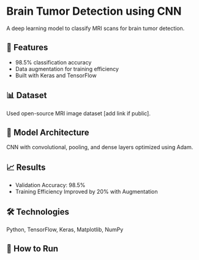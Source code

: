# Brain Tumor Detection using CNN

A deep learning model to classify MRI scans for brain tumor detection.

## 🚀 Features
- 98.5% classification accuracy
- Data augmentation for training efficiency
- Built with Keras and TensorFlow

## 📊 Dataset
Used open-source MRI image dataset [add link if public].

## 🧠 Model Architecture
CNN with convolutional, pooling, and dense layers optimized using Adam.

## 📈 Results
- Validation Accuracy: 98.5%
- Training Efficiency Improved by 20% with Augmentation

## 🛠️ Technologies
Python, TensorFlow, Keras, Matplotlib, NumPy

## 📁 How to Run
